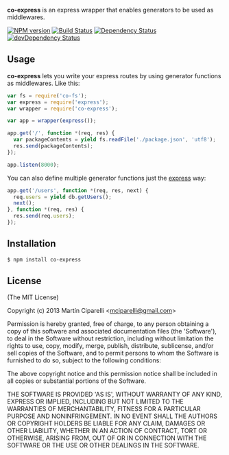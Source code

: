 **co-express** is an express wrapper that enables generators to be used as middlewares.

[![NPM version](https://badge.fury.io/js/co-express.png)](http://badge.fury.io/js/co-express) [![Build Status](https://travis-ci.org/mciparelli/co-express.png?branch=master)](https://travis-ci.org/mciparelli/co-express) [![Dependency Status](https://david-dm.org/mciparelli/co-express.png)](https://david-dm.org/mciparelli/co-express) [![devDependency Status](https://david-dm.org/mciparelli/co-express/dev-status.png)](https://david-dm.org/mciparelli/co-express#info=devDependencies)

## Usage

**co-express** lets you write your express routes by using generator functions as middlewares.
Like this:

```js
var fs = require('co-fs');
var express = require('express');
var wrapper = require('co-express');

var app = wrapper(express());

app.get('/', function *(req, res) {
  var packageContents = yield fs.readFile('./package.json', 'utf8');
  res.send(packageContents);
});

app.listen(8000);
```

You can also define multiple generator functions just the [express](https://github.com/visionmedia/express) way:

```js
app.get('/users', function *(req, res, next) {
  req.users = yield db.getUsers();
  next();
}, function *(req, res) {
  res.send(req.users);
});
```

## Installation

```bash
$ npm install co-express
```

## License 

(The MIT License)

Copyright (c) 2013 Martín Ciparelli &lt;mciparelli@gmail.com&gt;

Permission is hereby granted, free of charge, to any person obtaining
a copy of this software and associated documentation files (the
'Software'), to deal in the Software without restriction, including
without limitation the rights to use, copy, modify, merge, publish,
distribute, sublicense, and/or sell copies of the Software, and to
permit persons to whom the Software is furnished to do so, subject to
the following conditions:

The above copyright notice and this permission notice shall be
included in all copies or substantial portions of the Software.

THE SOFTWARE IS PROVIDED 'AS IS', WITHOUT WARRANTY OF ANY KIND,
EXPRESS OR IMPLIED, INCLUDING BUT NOT LIMITED TO THE WARRANTIES OF
MERCHANTABILITY, FITNESS FOR A PARTICULAR PURPOSE AND NONINFRINGEMENT.
IN NO EVENT SHALL THE AUTHORS OR COPYRIGHT HOLDERS BE LIABLE FOR ANY
CLAIM, DAMAGES OR OTHER LIABILITY, WHETHER IN AN ACTION OF CONTRACT,
TORT OR OTHERWISE, ARISING FROM, OUT OF OR IN CONNECTION WITH THE
SOFTWARE OR THE USE OR OTHER DEALINGS IN THE SOFTWARE.
